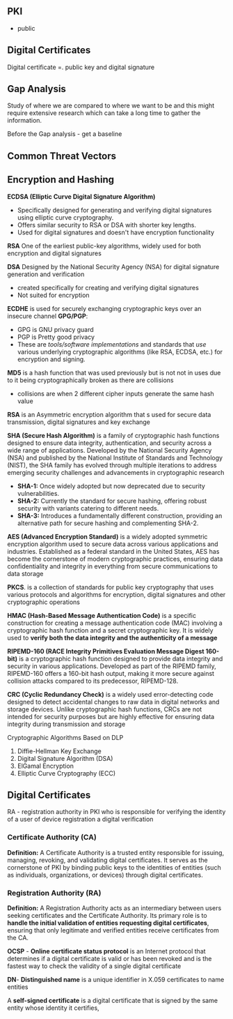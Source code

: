 ## PKI
- public 
## Digital Certificates
Digital certificate =. public key and digital signature

## Gap Analysis
Study of where we are compared to where we want to be and this might require extensive research which can take a long time to gather the information. 

Before the Gap analysis - get a baseline


## Common Threat Vectors


## Encryption and Hashing
**ECDSA (Elliptic Curve Digital Signature Algorithm)**

- Specifically designed for generating and verifying digital signatures using elliptic curve cryptography.
- Offers similar security to RSA or DSA with shorter key lengths.
- Used for digital signatures and doesn't have encryption functionality 

**RSA** One of the earliest public-key algorithms, widely used for both encryption and digital signatures

**DSA** Designed by the National Security Agency (NSA) for digital signature generation and verification
- created specifically for creating and verifying digital signatures
- Not suited for encryption



**ECDHE** is used for securely exchanging cryptographic keys over an insecure channel
**GPG/PGP**:
- GPG is GNU privacy guard 
- PGP is Pretty good privacy 
- These are _tools/software implementations_ and standards that _use_ various underlying cryptographic algorithms (like RSA, ECDSA, etc.) for encryption and signing.


**MD5** is a hash function that was used previously but is not not in uses due to it being cryptographically broken as there are collisions 
- collisions are when 2 different cipher inputs generate the same hash value 

**RSA** is an Asymmetric encryption algorithm that s used for secure data transmission, digital signatures and key exchange 

**SHA (Secure Hash Algorithm)** is a family of cryptographic hash functions designed to ensure data integrity, authentication, and security across a wide range of applications. Developed by the National Security Agency (NSA) and published by the National Institute of Standards and Technology (NIST), the SHA family has evolved through multiple iterations to address emerging security challenges and advancements in cryptographic research
- **SHA-1:** Once widely adopted but now deprecated due to security vulnerabilities.
- **SHA-2:** Currently the standard for secure hashing, offering robust security with variants catering to different needs.
- **SHA-3:** Introduces a fundamentally different construction, providing an alternative path for secure hashing and complementing SHA-2.

**AES (Advanced Encryption Standard)** is a widely adopted symmetric encryption algorithm used to secure data across various applications and industries. Established as a federal standard in the United States, AES has become the cornerstone of modern cryptographic practices, ensuring data confidentiality and integrity in everything from secure communications to data storage

**PKCS**. is a collection of standards for public key cryptography that uses various protocols and algorithms for encryption, digital signatures and other cryptographic operations

**HMAC (Hash-Based Message Authentication Code)** is a specific construction for creating a message authentication code (MAC) involving a cryptographic hash function and a secret cryptographic key. It is widely used to **verify both the data integrity and the authenticity of a message**



**RIPEMD-160 (RACE Integrity Primitives Evaluation Message Digest 160-bit)** is a cryptographic hash function designed to provide data integrity and security in various applications. Developed as part of the RIPEMD family, RIPEMD-160 offers a 160-bit hash output, making it more secure against collision attacks compared to its predecessor, RIPEMD-128.


**CRC (Cyclic Redundancy Check)** is a widely used error-detecting code designed to detect accidental changes to raw data in digital networks and storage devices. Unlike cryptographic hash functions, CRCs are not intended for security purposes but are highly effective for ensuring data integrity during transmission and storage


Cryptographic Algorithms Based on DLP
1. Diffie-Hellman Key Exchange
2. Digital Signature Algorithm (DSA)
3. ElGamal Encryption
4. Elliptic Curve Cryptography (ECC)

## Digital Certificates
RA -  registration authority in PKI who is responsible for verifying the identity of a user of device registration a digital verification 

### Certificate Authority (CA)

**Definition:** A Certificate Authority is a trusted entity responsible for issuing, managing, revoking, and validating digital certificates. It serves as the cornerstone of PKI by binding public keys to the identities of entities (such as individuals, organizations, or devices) through digital certificates.
### Registration Authority (RA)
**Definition:** A Registration Authority acts as an intermediary between users seeking certificates and the Certificate Authority. Its primary role is to **handle the initial validation of entities requesting digital certificates**, ensuring that only legitimate and verified entities receive certificates from the CA.

**OCSP** - **Online certificate status protocol** is an Internet protocol that determines if a digital certificate is valid or has been revoked and is the fastest way to check the validity of a single digital certificate 


**DN**- **Distinguished name** is a unique identifier in X.059 certificates to name entities 



A **self-signed certificate** is a digital certificate that is signed by the same entity whose identity it certifies,
